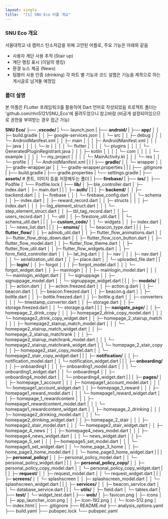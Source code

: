 ```yaml
---
layout: single
title:  "[1] SNU Eco 어플 개요"
---
```


###  SNU Eco 개요
  서울대학교 내 캠퍼스 탄소저감을 위해 고안된 어플로, 주요 기능은 아래와 같음
  * 사용자 계단 사용 추적 (Stair up)
  * 계단 랭킹 표시 (이달의 랭킹)
  * 환경 뉴스 제공 (News)
  * 텀블러 사용 인증 (drinking)
  각 파트 별 기능과 코드 설몀은 기능을 제목으로 하는 게시글로 남겨둘 예정임


### 폴더 설명
  본 어플은 FLutter 프레임워크를 활용하여 Dart 언어로 작성되었음
  프로젝트 폴더는 'github.com/rhn5121/SNU_Eco'에 올려두었으니 참고바람 (비공개 설정되어있으므로 권한을 부여받는 경우 접근 가능)


  **SNU Eco/**
  ├── **.vscode/**
  |  └── launch.json
  |
  ├── **android/**
  |  ├── **app/**
  │  │  ├─ build.gradle
  │  │  ├─ google-services.json
  │  │  └─ src
  │  │     ├─ debug
  │  │     │  └─ AndroidManifest.xml
  │  │     ├─ main
  │  │     │  ├─ AndroidManifest.xml
  │  │     │  ├─ java
  │  │     │  │  └─ io
  │  │     │  │     └─ flutter
  │  │     │  │        └─ plugins
  │  │     │  │           └─ GeneratedPluginRegistrant.java
  │  │     │  ├─ kotlin
  │  │     │  │  └─ com
  │  │     │  │     └─ example
  │  │     │  │        └─ my_project
  │  │     │  │           └─ MainActivity.kt
  │  │     │  └─ res
  │  │     └─ profile
  │  │        └─ AndroidManifest.xml
  |  |
  |  ├── **gradle/**
  │  │  └─ wrapper
  │  │     ├─ gradle-wrapper.jar
  │  │     └─ gradle-wrapper.properties
  |  |
  |  ├── .gitignore
  |  ├── build.gradle
  |  ├── gradle.properties
  |  └── settings.gradle
  |
  ├── **assets/**    # 폰트, 이미지 등을 저장해두는 폴더
  |
  ├── **firebase/**
  |
  ├── **ios/**
  │  ├── Podfile
  │  └── Podfile.lock
  |
  ├── **lib/**
  │  ├─ ble_controller.dart
  │  ├─ index.dart
  │  ├─ main.dart
  |  |
  │  ├─ **auth/**
  |  |
  │  ├─ **backend/**
  │  │  ├─ backend.dart
  │  │  ├─ firebase
  │  │  │  └─ firebase_config.dart
  │  │  └─ schema
  │  │     ├─ index.dart
  │  │     ├─ reward_record.dart
  │  │     ├─ structs
  │  │     │  ├─ index.dart
  │  │     │  ├─ log_element_struct.dart
  │  │     │  └─ step_element_struct.dart
  │  │     ├─ tbl_tag_record.dart
  │  │     ├─ users_record.dart
  │  │     └─ util
  │  │        ├─ firestore_util.dart
  │  │        └─ schema_util.dart
  |  |
  │  ├─ **custom_code/**
  │  │  └─ widgets
  │  │     ├─ index.dart
  │  │     └─ news_list.dart
  |  |
  │  ├─ **enums/**
  │  │  └─ beacon_type.dart
  |  |
  │  ├─ **flutter_flow/**
  │  │  ├─ admob_util.dart
  │  │  ├─ flutter_flow_animations.dart
  │  │  ├─ flutter_flow_drop_down.dart
  │  │  ├─ flutter_flow_icon_button.dart
  │  │  ├─ flutter_flow_model.dart
  │  │  ├─ flutter_flow_theme.dart
  │  │  ├─ flutter_flow_util.dart
  │  │  ├─ flutter_flow_widgets.dart
  │  │  ├─ form_field_controller.dart
  │  │  ├─ lat_lng.dart
  │  │  ├─ nav
  │  │  │  ├─ nav.dart
  │  │  │  └─ serialization_util.dart
  │  │  ├─ place.dart
  │  │  └─ uploaded_file.dart
  |  |
  │  ├─ **login/** 
  │  │  ├─ forgot
  │  │  │  ├─ forgot_model.dart
  │  │  │  └─ forgot_widget.dart
  │  │  ├─ mainlogin
  │  │  │  ├─ mainlogin_model.dart
  │  │  │  └─ mainlogin_widget.dart
  │  │  └─ signuppage
  │  │     ├─ signuppage_model.dart
  │  │     └─ signuppage_widget.dart
  |  |
  │  ├─ **models/**
  │  │  ├─ action.dart
  │  │  ├─ action.freezed.dart
  │  │  ├─ action.g.dart
  │  │  ├─ beacon.dart
  │  │  ├─ beacon.freezed.dart
  │  │  ├─ beacon.g.dart
  │  │  ├─ bottle.dart
  │  │  ├─ bottle.freezed.dart
  │  │  ├─ bottle.g.dart
  │  │  ├─ converters
  │  │  │  └─ tmestamp_converter.dart
  │  │  ├─ storage.dart
  │  │  ├─ storage.freezed.dart
  │  │  └─ storage.g.dart
  |  |
  │  ├─ **navigate_page/**
  │  │  ├─ homepage_2_drink_copy
  │  │  │  ├─ homepage2_drink_copy_model.dart
  │  │  │  └─ homepage2_drink_copy_widget.dart
  │  │  ├─ homepage_2_stairup_match
  │  │  │  ├─ homepage2_stairup_match_model.dart
  │  │  │  └─ homepage2_stairup_match_widget.dart
  │  │  ├─ homepage_2_stairup_matchrank
  │  │  │  ├─ homepage2_stairup_matchrank_model.dart
  │  │  │  └─ homepage2_stairup_matchrank_widget.dart
  │  │  └─ homepage_2_stair_copy
  │  │     ├─ homepage2_stair_copy_model.dart
  │  │     └─ homepage2_stair_copy_widget.dart
  |  |
  │  ├─ **notification/**
  │  │  ├─ notification_model.dart
  │  │  └─ notification_widget.dart
  |  |
  │  ├─ **onboarding/**
  │  │  ├─ onboarding1
  │  │  │  ├─ onboarding1_model.dart
  │  │  │  └─ onboarding1_widget.dart
  │  │  └─ onboarding4
  │  │     ├─ onboarding4_model.dart
  │  │     └─ onboarding4_widget.dart
  |  |
  │  ├─ **pages/**
  │  │  ├─ homepage_1_account
  │  │  │  ├─ homepage1_account_model.dart
  │  │  │  └─ homepage1_account_widget.dart
  │  │  ├─ homepage_1_reward
  │  │  │  ├─ homepage1_reward_model.dart
  │  │  │  └─ homepage1_reward_widget.dart
  │  │  ├─ homepage_1_rewardcontent
  │  │  │  ├─ homepage1_rewardcontent_model.dart
  │  │  │  └─ homepage1_rewardcontent_widget.dart
  │  │  ├─ homepage_2_drinking
  │  │  │  ├─ homepage2_drinking_model.dart
  │  │  │  └─ homepage2_drinking_widget.dart
  │  │  ├─ homepage_2_stair
  │  │  │  ├─ homepage2_stair_model.dart
  │  │  │  └─ homepage2_stair_widget.dart
  │  │  ├─ homepage_4_news
  │  │  │  ├─ homepage4_news_model.dart
  │  │  │  ├─ homepage4_news_widget.dart
  │  │  │  └─ news_widget.dart
  │  │  ├─ homepage_5_set
  │  │  │  ├─ homepage5_set_model.dart
  │  │  │  └─ homepage5_set_widget.dart
  │  │  └─ home_page_3_home
  │  │     ├─ home_page3_home_model.dart
  │  │     └─ home_page3_home_widget.dart
  |  |
  │  ├─ **personal_policy/**
  │  │  ├─ personal_policy_model.dart
  │  │  └─ personal_policy_widget.dart
  |  |
  │  ├─ **personal_policy_copy/**
  │  │  ├─ personal_policy_copy_model.dart
  │  │  └─ personal_policy_copy_widget.dart
  |  |
  │  ├─ **request/**
  │  │  ├─ request_model.dart
  │  │  └─ request_widget.dart
  |  |
  │  ├─ **screens/**
  │  │  └─ splashscreen
  │  │     ├─ splashscreen_model.dart
  │  │     └─ splashscreen_widget.dart
  |  |
  │  ├─ **services/**
  │  │  ├─ beacon_service.dart
  │  │  └─ database_service.dart
  |  |
  │  └─ **utils/**
  │     ├─ field.dart
  │     └─ tables.dart
  |
  ├── **test/**
  │  └─ widget_test.dart
  |
  ├── **web/**
  │  ├─ favicon.png
  │  ├─ icons
  │  │  ├─ app_launcher_icon.png
  │  │  ├─ Icon-192.png
  │  │  └─ Icon-512.png
  │  └─ index.html
  |
  ├── .gitignore
  ├── README.md
  ├── analysis_options.yaml
  ├── build.yaml
  ├── pubspec.lock
  └── pubspec.yaml
